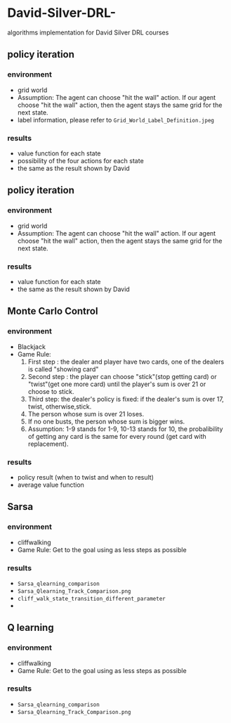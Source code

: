 # David-Silver-DRL-
algorithms implementation for David Silver DRL courses

## policy iteration

### environment
* grid world
* Assumption: The agent can choose "hit the wall" action. If our agent choose "hit the wall" action, then the agent stays the same grid for the next state.
* label information, please refer to `Grid_World_Label_Definition.jpeg`

### results
* value function for each state
* possibility of the four actions for each state
* the same as the result shown by David

## policy iteration

### environment
* grid world 
* Assumption: The agent can choose "hit the wall" action. If our agent choose "hit the wall" action, then the agent stays the same grid for the next state.
### results
* value function for each state
* the same as the result shown by David

## Monte Carlo Control

### environment
* Blackjack
* Game Rule: 
	1. First step : the dealer and player have two cards, one of the dealers is called "showing card"
	2. Second step : the player can choose "stick"(stop getting card) or "twist"(get one more card) until the player's sum is over 21 or choose to stick.
	3. Third step: the dealer's policy is fixed: if the dealer's sum is over 17, twist, otherwise,stick. 
	4. The person whose sum is over 21 loses.
	5. If no one busts, the person whose sum is bigger wins.
	6. Assumption: 1-9 stands for 1-9, 10-13 stands for 10, the probalibility of getting any card is the same for every round (get card with replacement).
	
### results
* policy result (when to twist and when to result)
* average value function 

## Sarsa

### environment
* cliffwalking
* Game Rule: Get to the goal using as less steps as possible
	
### results
* `Sarsa_qlearning_comparison`
* `Sarsa_Qlearning_Track_Comparison.png`
* `cliff_walk_state_transition_different_parameter`
* 


## Q learning

### environment
* cliffwalking
* Game Rule: Get to the goal using as less steps as possible
	
### results
* `Sarsa_qlearning_comparison`
* `Sarsa_Qlearning_Track_Comparison.png`



